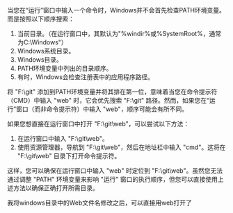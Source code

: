 当您在“运行”窗口中输入一个命令时，Windows并不会首先检查PATH环境变量。而是按照以下顺序搜索：

1. 当前目录。（在运行窗口中，其默认为"%windir%或%SystemRoot%，通常为C:\Windows"）
2. Windows系统目录。
3. Windows目录。
4. PATH环境变量中列出的目录顺序。
5. 有时，Windows会检查注册表中的应用程序路径。

将 "F:\git" 添加到PATH环境变量并将其排在第一位，意味着当您在命令提示符（CMD）中输入 "web" 时，它会优先搜索 "F:\git" 路径。然而，如果您在“运行”窗口（而非命令提示符）中输入 "web"，顺序可能会有所不同。

如果您想直接在运行窗口中打开 "F:\git\web"，可以尝试以下方法：

1. 在运行窗口中输入 "F:\git\web"。
2. 使用资源管理器，导航到 "F:\git\web"，然后在地址栏中输入 "cmd"。这将在 "F:\git\web" 目录下打开命令提示符。

这样，您可以确保在运行窗口中输入 "web" 时定位到 "F:\git\web"。虽然您无法通过调整 "PATH" 环境变量来影响 "运行" 窗口的执行顺序，但您可以直接使用上述方法以确保正确打开所需目录。



我将windows目录中的Web文件名修改之后，可以直接用web打开了

